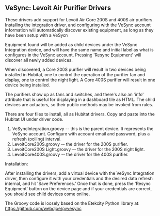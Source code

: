 ## VeSync: Levoit Air Purifier Drivers

These drivers add support for Levoit Air Core 200S and 400S air purifiers. Installing the integration driver, and configuring with the VeSync account information will automatically discover existing equipment, as long as they have been setup with a VeSycn

Equipment found will be added as child devices under the VeSync Integration device, and will have the same name and initial label as what is configures in the VeSync account. Pressing 'Resync Equipment' will discover all newly added devices.

When discovered, a Core 200S purifier  will result in two devices being installed in Hubitat, one to control the operation of the purifier fan and display, one to control the night light. A Core 400S purifier will result in one device being installed.

The purifiers show up as fans and switches, and there's also an 'info' attribute that is useful for displaying in a dashboard tile as HTML. The child devices are actuators, so their public methods may be invoked from rules.

There are four files to install, all as Hubitat drivers. Copy and paste into the Hubitat UI under driver code.

1. VeSyncIntegration.groovy -- this is the parent device. It represents the VeSync account. Configure with account email and password, plus a refresh (polling) interval.
2. LevoitCore200S.groovy -- the driver for the 200S purifier.
3. LevoitCore200S Light.groovy -- the driver for the 200S night light.
4. LevoitCore400S.groovy -- the driver for the 400S purifier.

Installation:

After installing the drivers, add a virtual device with the VeSync Integration driver, then configure it with your credentials and the desired data refresh internal, and hit 'Save Preferences.' Once that is done, press the 'Resync Equipment' button on the device page and if your credentials are correct, you should see child devices come online. 


The Groovy code is loosely based on the Etekcity Python library at: https://github.com/webdjoe/pyvesync
